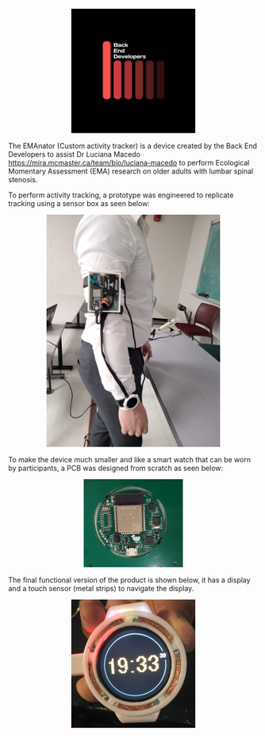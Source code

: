  <p align="center">
  <img src="https://github.com/zakerl/Capstone_Project/blob/main/refs/BED_logo.jpg" width="250" title="hover text">
</p>

The EMAnator (Custom activity tracker) is a device created by the Back End Developers to assist Dr Luciana Macedo https://mira.mcmaster.ca/team/bio/luciana-macedo 
to perform Ecological Momentary Assessment (EMA) research on older adults with lumbar spinal stenosis.

To perform activity tracking, a prototype was engineered to replicate tracking using a sensor box as seen below:

 <p align="center">
  <img src="https://github.com/zakerl/Capstone_Project/blob/main/refs/sensorbox.jpg" width="350" title="hover text">
</p>

To make the device much smaller and like a smart watch that can be worn by participants, a PCB was designed from scratch as seen below:

 <p align="center">
  <img src="https://github.com/zakerl/Capstone_Project/blob/main/refs/PCB.jpg" width="200" title="hover text">
</p>

The final functional version of the product is shown below, it has a display and a touch sensor (metal strips) to navigate the display.

 <p align="center">
  <img src="https://github.com/zakerl/Capstone_Project/blob/main/refs/EMAnator.jpg" width="250" title="hover text">
</p>

